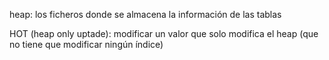 heap: los ficheros donde se almacena la información de las tablas

HOT (heap only uptade): modificar un valor que solo modifica el heap (que no tiene que modificar ningún índice)
